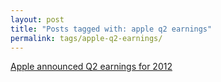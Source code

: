 ```yaml
---
layout: post
title: "Posts tagged with: apple q2 earnings"
permalink: tags/apple-q2-earnings/
---
```

[Apple announced Q2 earnings for 2012](/2012/05/apple-announced-q2-earnings-for-2012)
